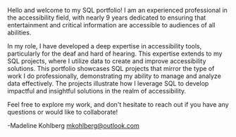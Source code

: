 Hello and welcome to my SQL portfolio! I am an experienced professional in the accessibility field, with nearly 9 years dedicated to ensuring that entertainment and critical information are accessible to audiences of all abilities.

In my role, I have developed a deep expertise in accessibility tools, particularly for the deaf and hard of hearing. This expertise extends to my SQL projects, where I utilize data to create and improve accessibility solutions. This portfolio showcases SQL projects that mirror the type of work I do professionally, demonstrating my ability to manage and analyze data effectively. The projects illustrate how I leverage SQL to develop impactful and insightful solutions in the realm of accessibility.

Feel free to explore my work, and don't hesitate to reach out if you have any questions or would like to collaborate!

-Madeline Kohlberg
mkohlberg@outlook.com
